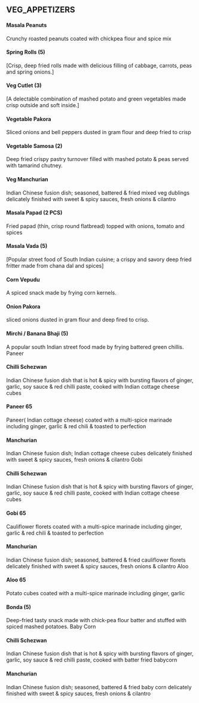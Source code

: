 ## VEG_APPETIZERS
#### Masala Peanuts
Crunchy roasted peanuts coated with chickpea flour and spice mix
#### Spring Rolls (5)
[Crisp, deep fried rolls made with delicious filling of cabbage,
carrots, peas and spring onions.]
#### Veg Cutlet (3)
[A delectable combination of mashed potato and green vegetables made
crisp outside and soft inside.]
#### Vegetable Pakora
Sliced onions and bell peppers dusted in gram flour and deep fried to
crisp
#### Vegetable Samosa (2)
Deep fried crispy pastry turnover filled with mashed potato & peas
served with tamarind chutney.
#### Veg Manchurian
Indian Chinese fusion dish; seasoned, battered & fried mixed veg
dublings delicately finished with sweet & spicy sauces, fresh onions &
cilantro
#### Masala Papad (2 PCS)
Fried papad (thin, crisp round flatbread) topped with onions, tomato and
spices
#### Masala Vada (5)
[Popular street food of South Indian cuisine; a crispy and savory deep
fried fritter made from chana dal and spices]
#### Corn Vepudu
A spiced snack made by frying corn kernels.
#### Onion Pakora
sliced onions dusted in gram flour and deep fired to crisp.
#### Mirchi / Banana Bhaji (5)
A popular south Indian street food made by frying battered green
chillis.
Paneer
#### Chilli Schezwan
Indian Chinese fusion dish that is hot & spicy with bursting flavors of
ginger, garlic, soy sauce & red chilli paste, cooked with Indian cottage
cheese cubes
#### Paneer 65
Paneer( Indian cottage cheese) coated with a multi-spice marinade
including ginger, garlic & red chili & toasted to perfection
#### Manchurian
Indian Chinese fusion dish; Indian cottage cheese cubes delicately
finished with sweet & spicy sauces, fresh onions & cilantro
Gobi
#### Chilli Schezwan
Indian Chinese fusion dish that is hot & spicy with bursting flavors of
ginger, garlic, soy sauce & red chilli paste, cooked with Indian cottage
cheese cubes
#### Gobi 65
Cauliflower florets coated with a multi-spice marinade including ginger,
garlic & red chili & toasted to perfection
#### Manchurian
Indian Chinese fusion dish; seasoned, battered & fried cauliflower
florets delicately finished with sweet & spicy sauces, fresh onions &
cilantro
Aloo
#### Aloo 65
Potato cubes coated with a multi-spice marinade including ginger, garlic
#### Bonda (5)
Deep-fried tasty snack made with chick-pea flour batter and stuffed with
spiced mashed potatoes.
Baby Corn
#### Chilli Schezwan
Indian Chinese fusion dish that is hot & spicy with bursting flavors of
ginger, garlic, soy sauce & red chilli paste, cooked with batter fried
babycorn
#### Manchurian
Indian Chinese fusion dish; seasoned, battered & fried baby corn
delicately finished with sweet & spicy sauces, fresh onions & cilantro
